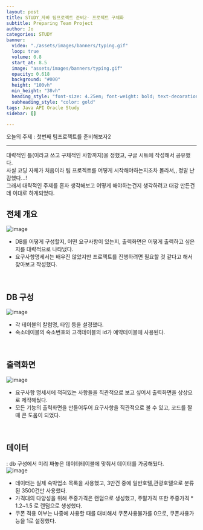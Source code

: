 ```yaml
---
layout: post
title: STUDY_자바 팀프로젝트 준비2- 프로젝트 구체화
subtitle: Preparing Team Project 
author: Jo
categories: STUDY
banner:
  video: "./assets/images/banners/typing.gif"
  loop: true
  volume: 0.8
  start_at: 8.5
  image: "assets/images/banners/typing.gif"
  opacity: 0.618
  background: "#000"
  height: "100vh"
  min_height: "38vh"
  heading_style: "font-size: 4.25em; font-weight: bold; text-decoration: underline"
  subheading_style: "color: gold"
tags: Java API Oracle Study
sidebar: []

---
```



오늘의 주제 : 첫번째 팀프로젝트를 준비해보자2 <br>
 * * *

대략적인 틀(이라고 쓰고 구체적인 사항까지)을 정했고, 구글 시트에 작성해서 공유했다.<br>
사실 코딩 자체가 처음이라 팀 프로젝트를 어떻게 시작해야하는지조차 몰라서,, 정말 난감했다...!<br>
그래서 대략적인 주제를 혼자 생각해보고 어떻게 해야하는건지 생각하려고 대강 만든건데 이대로 하게되었다.<br>

## 전체 개요
![image](https://github.com/CheeseYoung/cheeseyoung.github.io/assets/132384527/890b3d88-d474-4765-a388-8ea48d4588ee) <br>
- DB를 어떻게 구성할지, 어떤 요구사항이 있는지, 출력화면은 어떻게 출력하고 싶은지를 대략적으로 나타냈다.
- 요구사항명세서는 배우진 않았지만 프로젝트를 진행하려면 필요할 것 같다고 해서 찾아보고 작성했다.
<br>


## DB 구성
![image](https://github.com/CheeseYoung/cheeseyoung.github.io/assets/132384527/d181331a-3e24-4642-96b4-e8b1f3c0a8e0) <br>
- 각 테이블의 칼럼명, 타입 등을 설정했다. 
- 숙소테이블의 숙소번호와 고객테이블의 id가 예약테이블에 사용된다.
<br>

## 출력화면
![image](https://github.com/CheeseYoung/cheeseyoung.github.io/assets/132384527/46281592-3d51-4ca4-82d6-699e7644c845) <br>
- 요구사항 명세서에 적혀있는 사항들을 직관적으로 보고 싶어서 출력화면을 상상으로 제작해뒀다.
- 모든 기능의 출력화면을 만들어두어 요구사항을 직관적으로 볼 수 있고, 코드를 짤 때 큰 도움이 되었다.
<br>

## 데이터
: db 구성에서 미리 짜놓은 데이터테이블에 맞춰서 데이터를 가공해뒀다.<br>
![image](https://github.com/CheeseYoung/cheeseyoung.github.io/assets/132384527/d8fc7390-1f65-4e81-80fd-7766d381ed81) <br>
- 데이터는 실제 숙박업소 목록을 사용했고, 3만건 중에 일반호텔,관광호텔으로 분류된 3500건만 사용했다.
- 가격대의 다양성을 위해 주중가격은 랜덤으로 생성했고, 주말가격 또한 주중가격 * 1.2~1.5 로 랜덤으로 생성했다.
- 쿠폰 적용 여부는 나중에 사용할 때를 대비해서 쿠폰사용불가를 0으로, 쿠폰사용가능을 1로 설정했다.












